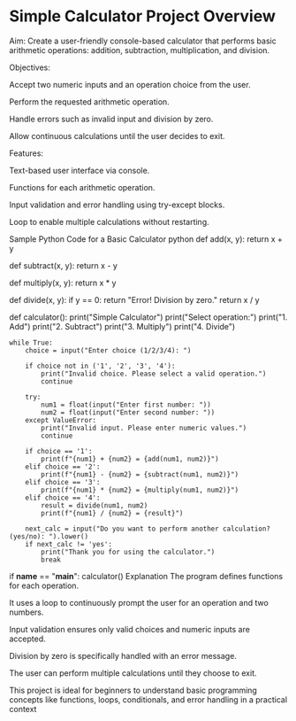 <h1><b>Simple Calculator Project Overview </b></h1


Aim:
Create a user-friendly console-based calculator that performs basic arithmetic operations: addition, subtraction, multiplication, and division.

Objectives:

Accept two numeric inputs and an operation choice from the user.

Perform the requested arithmetic operation.

Handle errors such as invalid input and division by zero.

Allow continuous calculations until the user decides to exit.

Features:

Text-based user interface via console.

Functions for each arithmetic operation.

Input validation and error handling using try-except blocks.

Loop to enable multiple calculations without restarting.

Sample Python Code for a Basic Calculator
python
def add(x, y):
    return x + y

def subtract(x, y):
    return x - y

def multiply(x, y):
    return x * y

def divide(x, y):
    if y == 0:
        return "Error! Division by zero."
    return x / y

def calculator():
    print("Simple Calculator")
    print("Select operation:")
    print("1. Add")
    print("2. Subtract")
    print("3. Multiply")
    print("4. Divide")

    while True:
        choice = input("Enter choice (1/2/3/4): ")

        if choice not in ('1', '2', '3', '4'):
            print("Invalid choice. Please select a valid operation.")
            continue

        try:
            num1 = float(input("Enter first number: "))
            num2 = float(input("Enter second number: "))
        except ValueError:
            print("Invalid input. Please enter numeric values.")
            continue

        if choice == '1':
            print(f"{num1} + {num2} = {add(num1, num2)}")
        elif choice == '2':
            print(f"{num1} - {num2} = {subtract(num1, num2)}")
        elif choice == '3':
            print(f"{num1} * {num2} = {multiply(num1, num2)}")
        elif choice == '4':
            result = divide(num1, num2)
            print(f"{num1} / {num2} = {result}")

        next_calc = input("Do you want to perform another calculation? (yes/no): ").lower()
        if next_calc != 'yes':
            print("Thank you for using the calculator.")
            break

if __name__ == "__main__":
    calculator()
Explanation
The program defines functions for each operation.

It uses a loop to continuously prompt the user for an operation and two numbers.

Input validation ensures only valid choices and numeric inputs are accepted.

Division by zero is specifically handled with an error message.

The user can perform multiple calculations until they choose to exit.

This project is ideal for beginners to understand basic programming concepts like functions, loops, conditionals, and error handling in a practical context
